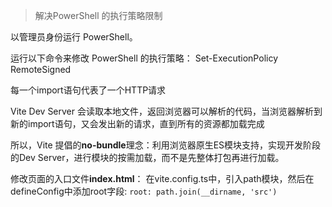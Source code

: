 > 解决PowerShell 的执行策略限制

以管理员身份运行 PowerShell。

运行以下命令来修改 PowerShell 的执行策略：
Set-ExecutionPolicy RemoteSigned



每一个import语句代表了一个HTTP请求

Vite Dev Server 会读取本地文件，返回浏览器可以解析的代码，当浏览器解析到新的import语句，又会发出新的请求，直到所有的资源都加载完成

所以，Vite 提倡的**no-bundle**理念：利用浏览器原生ES模块支持，实现开发阶段的Dev Server，进行模块的按需加载，而不是先整体打包再进行加载。

修改页面的入口文件**index.html**：
在vite.config.ts中，引入path模块，然后在defineConfig中添加root字段:
`root: path.join(__dirname, 'src')`

